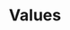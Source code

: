 ---
title: Values
visible: false
rows:
  - title: No Excuses, No Explanations.
    description: Football, like life, is all about learning from mistakes. The only guarantee is things will go wrong. How will you respond? Will you take the easy way out and blame someone else, your coaches or your teammates? Or will you look in the mirror and understand that you have the power to respond above the line?
    description_position: right
    image: defense.png
  - title: 4-6 Snap to Whistle
    description: Football games last about 10 minutes. Each play is only about 5 seconds. Don't waste the moments you have. Work as hard as you can in the mere seconds the game lasts. At the end of the game, will you be proud of the effort you've given? Go all out, all game, four to six seconds at a time.
    description_position: left
    image: mesh.png
  - title: ONE
    description: No one wins football games on their own. No single athlete will beat the strength of eleven. Unlike almost every other sport, the combined power of the team is absolutely essential to the success or failure of the outcome of every game. Do you have what it takes to be part of the Hawks? Will you help us be ONE?
    description_position: right
    image: execute.png
---